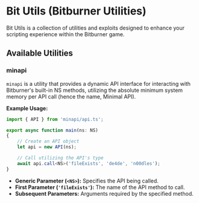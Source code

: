 # Bit Utils (Bitburner Utilities)

Bit Utils is a collection of utilities and exploits designed to enhance your scripting experience within the Bitburner game.

## Available Utilities
### minapi
`minapi` is a utility that provides a dynamic API interface for interacting with Bitburner's built-in NS methods, utilizing the absolute minimum system memory per API call (hence the name, Minimal API).

**Example Usage:**
```typescript
import { API } from 'minapi/api.ts';

export async function main(ns: NS)
{
    // Create an API object
    let api = new API(ns);

    // Call utilizing the API's type
    await api.call<NS>('fileExists', 'de4de', 'n00dles');
}
```

- **Generic Parameter (`<NS>`):** Specifies the API being called.
- **First Parameter (`'fileExists'`):** The name of the API method to call.
- **Subsequent Parameters:** Arguments required by the specified method.
